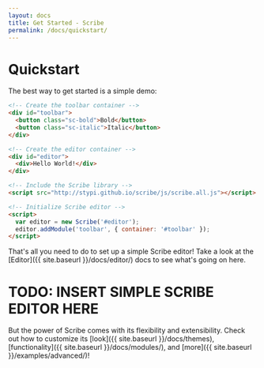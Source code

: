 ```yaml
---
layout: docs
title: Get Started - Scribe
permalink: /docs/quickstart/
---
```


# Quickstart

The best way to get started is a simple demo:

```html
<!-- Create the toolbar container -->
<div id="toolbar">
  <button class="sc-bold">Bold</button>
  <button class="sc-italic">Italic</button>
</div>

<!-- Create the editor container -->
<div id="editor">
  <div>Hello World!</div>
</div>

<!-- Include the Scribe library -->
<script src="http://stypi.github.io/scribe/js/scribe.all.js"></script>

<!-- Initialize Scribe editor -->
<script>
  var editor = new Scribe('#editor');
  editor.addModule('toolbar', { container: '#toolbar' });
</script>
```

That's all you need to do to set up a simple Scribe editor! Take a look at the [Editor]({{ site.baseurl }}/docs/editor/) docs to see what's going on here.

# TODO: INSERT SIMPLE SCRIBE EDITOR HERE

But the power of Scribe comes with its flexibility and extensibility. Check out how to customize its [look]({{ site.baseurl }}/docs/themes), [functionality]({{ site.baseurl }}/docs/modules/), and [more]({{ site.baseurl }}/examples/advanced/)!
